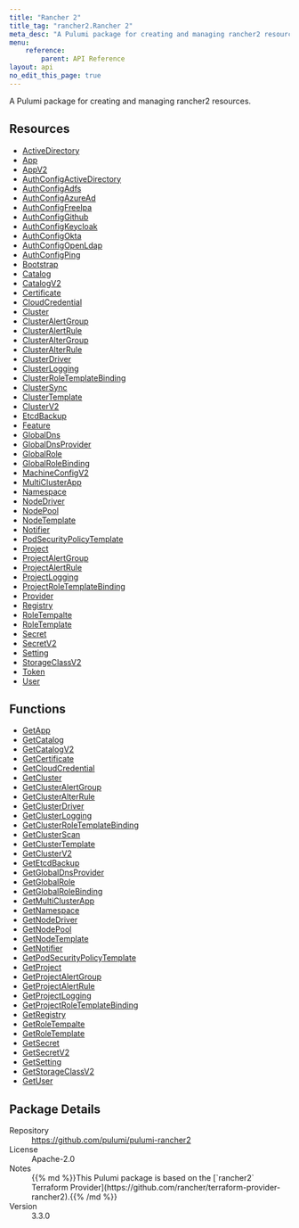 ```yaml
---
title: "Rancher 2"
title_tag: "rancher2.Rancher 2"
meta_desc: "A Pulumi package for creating and managing rancher2 resources."
menu:
    reference:
        parent: API Reference
layout: api
no_edit_this_page: true
---
```


<!-- WARNING: this file was generated by Pulumi Docs Generator. -->
<!-- Do not edit by hand unless you're certain you know what you are doing! -->

A Pulumi package for creating and managing rancher2 resources.

<h2 id="resources">Resources</h2>
<ul class="api">
    <li><a href="activedirectory" title="ActiveDirectory"><span class="api-symbol api-symbol--resource"></span>ActiveDirectory</a></li>
    <li><a href="app" title="App"><span class="api-symbol api-symbol--resource"></span>App</a></li>
    <li><a href="appv2" title="AppV2"><span class="api-symbol api-symbol--resource"></span>AppV2</a></li>
    <li><a href="authconfigactivedirectory" title="AuthConfigActiveDirectory"><span class="api-symbol api-symbol--resource"></span>AuthConfigActiveDirectory</a></li>
    <li><a href="authconfigadfs" title="AuthConfigAdfs"><span class="api-symbol api-symbol--resource"></span>AuthConfigAdfs</a></li>
    <li><a href="authconfigazuread" title="AuthConfigAzureAd"><span class="api-symbol api-symbol--resource"></span>AuthConfigAzureAd</a></li>
    <li><a href="authconfigfreeipa" title="AuthConfigFreeIpa"><span class="api-symbol api-symbol--resource"></span>AuthConfigFreeIpa</a></li>
    <li><a href="authconfiggithub" title="AuthConfigGithub"><span class="api-symbol api-symbol--resource"></span>AuthConfigGithub</a></li>
    <li><a href="authconfigkeycloak" title="AuthConfigKeycloak"><span class="api-symbol api-symbol--resource"></span>AuthConfigKeycloak</a></li>
    <li><a href="authconfigokta" title="AuthConfigOkta"><span class="api-symbol api-symbol--resource"></span>AuthConfigOkta</a></li>
    <li><a href="authconfigopenldap" title="AuthConfigOpenLdap"><span class="api-symbol api-symbol--resource"></span>AuthConfigOpenLdap</a></li>
    <li><a href="authconfigping" title="AuthConfigPing"><span class="api-symbol api-symbol--resource"></span>AuthConfigPing</a></li>
    <li><a href="bootstrap" title="Bootstrap"><span class="api-symbol api-symbol--resource"></span>Bootstrap</a></li>
    <li><a href="catalog" title="Catalog"><span class="api-symbol api-symbol--resource"></span>Catalog</a></li>
    <li><a href="catalogv2" title="CatalogV2"><span class="api-symbol api-symbol--resource"></span>CatalogV2</a></li>
    <li><a href="certificate" title="Certificate"><span class="api-symbol api-symbol--resource"></span>Certificate</a></li>
    <li><a href="cloudcredential" title="CloudCredential"><span class="api-symbol api-symbol--resource"></span>CloudCredential</a></li>
    <li><a href="cluster" title="Cluster"><span class="api-symbol api-symbol--resource"></span>Cluster</a></li>
    <li><a href="clusteralertgroup" title="ClusterAlertGroup"><span class="api-symbol api-symbol--resource"></span>ClusterAlertGroup</a></li>
    <li><a href="clusteralertrule" title="ClusterAlertRule"><span class="api-symbol api-symbol--resource"></span>ClusterAlertRule</a></li>
    <li><a href="clusteraltergroup" title="ClusterAlterGroup"><span class="api-symbol api-symbol--resource"></span>ClusterAlterGroup</a></li>
    <li><a href="clusteralterrule" title="ClusterAlterRule"><span class="api-symbol api-symbol--resource"></span>ClusterAlterRule</a></li>
    <li><a href="clusterdriver" title="ClusterDriver"><span class="api-symbol api-symbol--resource"></span>ClusterDriver</a></li>
    <li><a href="clusterlogging" title="ClusterLogging"><span class="api-symbol api-symbol--resource"></span>ClusterLogging</a></li>
    <li><a href="clusterroletemplatebinding" title="ClusterRoleTemplateBinding"><span class="api-symbol api-symbol--resource"></span>ClusterRoleTemplateBinding</a></li>
    <li><a href="clustersync" title="ClusterSync"><span class="api-symbol api-symbol--resource"></span>ClusterSync</a></li>
    <li><a href="clustertemplate" title="ClusterTemplate"><span class="api-symbol api-symbol--resource"></span>ClusterTemplate</a></li>
    <li><a href="clusterv2" title="ClusterV2"><span class="api-symbol api-symbol--resource"></span>ClusterV2</a></li>
    <li><a href="etcdbackup" title="EtcdBackup"><span class="api-symbol api-symbol--resource"></span>EtcdBackup</a></li>
    <li><a href="feature" title="Feature"><span class="api-symbol api-symbol--resource"></span>Feature</a></li>
    <li><a href="globaldns" title="GlobalDns"><span class="api-symbol api-symbol--resource"></span>GlobalDns</a></li>
    <li><a href="globaldnsprovider" title="GlobalDnsProvider"><span class="api-symbol api-symbol--resource"></span>GlobalDnsProvider</a></li>
    <li><a href="globalrole" title="GlobalRole"><span class="api-symbol api-symbol--resource"></span>GlobalRole</a></li>
    <li><a href="globalrolebinding" title="GlobalRoleBinding"><span class="api-symbol api-symbol--resource"></span>GlobalRoleBinding</a></li>
    <li><a href="machineconfigv2" title="MachineConfigV2"><span class="api-symbol api-symbol--resource"></span>MachineConfigV2</a></li>
    <li><a href="multiclusterapp" title="MultiClusterApp"><span class="api-symbol api-symbol--resource"></span>MultiClusterApp</a></li>
    <li><a href="namespace" title="Namespace"><span class="api-symbol api-symbol--resource"></span>Namespace</a></li>
    <li><a href="nodedriver" title="NodeDriver"><span class="api-symbol api-symbol--resource"></span>NodeDriver</a></li>
    <li><a href="nodepool" title="NodePool"><span class="api-symbol api-symbol--resource"></span>NodePool</a></li>
    <li><a href="nodetemplate" title="NodeTemplate"><span class="api-symbol api-symbol--resource"></span>NodeTemplate</a></li>
    <li><a href="notifier" title="Notifier"><span class="api-symbol api-symbol--resource"></span>Notifier</a></li>
    <li><a href="podsecuritypolicytemplate" title="PodSecurityPolicyTemplate"><span class="api-symbol api-symbol--resource"></span>PodSecurityPolicyTemplate</a></li>
    <li><a href="project" title="Project"><span class="api-symbol api-symbol--resource"></span>Project</a></li>
    <li><a href="projectalertgroup" title="ProjectAlertGroup"><span class="api-symbol api-symbol--resource"></span>ProjectAlertGroup</a></li>
    <li><a href="projectalertrule" title="ProjectAlertRule"><span class="api-symbol api-symbol--resource"></span>ProjectAlertRule</a></li>
    <li><a href="projectlogging" title="ProjectLogging"><span class="api-symbol api-symbol--resource"></span>ProjectLogging</a></li>
    <li><a href="projectroletemplatebinding" title="ProjectRoleTemplateBinding"><span class="api-symbol api-symbol--resource"></span>ProjectRoleTemplateBinding</a></li>
    <li><a href="provider" title="Provider"><span class="api-symbol api-symbol--resource"></span>Provider</a></li>
    <li><a href="registry" title="Registry"><span class="api-symbol api-symbol--resource"></span>Registry</a></li>
    <li><a href="roletempalte" title="RoleTempalte"><span class="api-symbol api-symbol--resource"></span>RoleTempalte</a></li>
    <li><a href="roletemplate" title="RoleTemplate"><span class="api-symbol api-symbol--resource"></span>RoleTemplate</a></li>
    <li><a href="secret" title="Secret"><span class="api-symbol api-symbol--resource"></span>Secret</a></li>
    <li><a href="secretv2" title="SecretV2"><span class="api-symbol api-symbol--resource"></span>SecretV2</a></li>
    <li><a href="setting" title="Setting"><span class="api-symbol api-symbol--resource"></span>Setting</a></li>
    <li><a href="storageclassv2" title="StorageClassV2"><span class="api-symbol api-symbol--resource"></span>StorageClassV2</a></li>
    <li><a href="token" title="Token"><span class="api-symbol api-symbol--resource"></span>Token</a></li>
    <li><a href="user" title="User"><span class="api-symbol api-symbol--resource"></span>User</a></li>
</ul>

<h2 id="functions">Functions</h2>
<ul class="api">
    <li><a href="getapp" title="GetApp"><span class="api-symbol api-symbol--function"></span>GetApp</a></li>
    <li><a href="getcatalog" title="GetCatalog"><span class="api-symbol api-symbol--function"></span>GetCatalog</a></li>
    <li><a href="getcatalogv2" title="GetCatalogV2"><span class="api-symbol api-symbol--function"></span>GetCatalogV2</a></li>
    <li><a href="getcertificate" title="GetCertificate"><span class="api-symbol api-symbol--function"></span>GetCertificate</a></li>
    <li><a href="getcloudcredential" title="GetCloudCredential"><span class="api-symbol api-symbol--function"></span>GetCloudCredential</a></li>
    <li><a href="getcluster" title="GetCluster"><span class="api-symbol api-symbol--function"></span>GetCluster</a></li>
    <li><a href="getclusteralertgroup" title="GetClusterAlertGroup"><span class="api-symbol api-symbol--function"></span>GetClusterAlertGroup</a></li>
    <li><a href="getclusteralterrule" title="GetClusterAlterRule"><span class="api-symbol api-symbol--function"></span>GetClusterAlterRule</a></li>
    <li><a href="getclusterdriver" title="GetClusterDriver"><span class="api-symbol api-symbol--function"></span>GetClusterDriver</a></li>
    <li><a href="getclusterlogging" title="GetClusterLogging"><span class="api-symbol api-symbol--function"></span>GetClusterLogging</a></li>
    <li><a href="getclusterroletemplatebinding" title="GetClusterRoleTemplateBinding"><span class="api-symbol api-symbol--function"></span>GetClusterRoleTemplateBinding</a></li>
    <li><a href="getclusterscan" title="GetClusterScan"><span class="api-symbol api-symbol--function"></span>GetClusterScan</a></li>
    <li><a href="getclustertemplate" title="GetClusterTemplate"><span class="api-symbol api-symbol--function"></span>GetClusterTemplate</a></li>
    <li><a href="getclusterv2" title="GetClusterV2"><span class="api-symbol api-symbol--function"></span>GetClusterV2</a></li>
    <li><a href="getetcdbackup" title="GetEtcdBackup"><span class="api-symbol api-symbol--function"></span>GetEtcdBackup</a></li>
    <li><a href="getglobaldnsprovider" title="GetGlobalDnsProvider"><span class="api-symbol api-symbol--function"></span>GetGlobalDnsProvider</a></li>
    <li><a href="getglobalrole" title="GetGlobalRole"><span class="api-symbol api-symbol--function"></span>GetGlobalRole</a></li>
    <li><a href="getglobalrolebinding" title="GetGlobalRoleBinding"><span class="api-symbol api-symbol--function"></span>GetGlobalRoleBinding</a></li>
    <li><a href="getmulticlusterapp" title="GetMultiClusterApp"><span class="api-symbol api-symbol--function"></span>GetMultiClusterApp</a></li>
    <li><a href="getnamespace" title="GetNamespace"><span class="api-symbol api-symbol--function"></span>GetNamespace</a></li>
    <li><a href="getnodedriver" title="GetNodeDriver"><span class="api-symbol api-symbol--function"></span>GetNodeDriver</a></li>
    <li><a href="getnodepool" title="GetNodePool"><span class="api-symbol api-symbol--function"></span>GetNodePool</a></li>
    <li><a href="getnodetemplate" title="GetNodeTemplate"><span class="api-symbol api-symbol--function"></span>GetNodeTemplate</a></li>
    <li><a href="getnotifier" title="GetNotifier"><span class="api-symbol api-symbol--function"></span>GetNotifier</a></li>
    <li><a href="getpodsecuritypolicytemplate" title="GetPodSecurityPolicyTemplate"><span class="api-symbol api-symbol--function"></span>GetPodSecurityPolicyTemplate</a></li>
    <li><a href="getproject" title="GetProject"><span class="api-symbol api-symbol--function"></span>GetProject</a></li>
    <li><a href="getprojectalertgroup" title="GetProjectAlertGroup"><span class="api-symbol api-symbol--function"></span>GetProjectAlertGroup</a></li>
    <li><a href="getprojectalertrule" title="GetProjectAlertRule"><span class="api-symbol api-symbol--function"></span>GetProjectAlertRule</a></li>
    <li><a href="getprojectlogging" title="GetProjectLogging"><span class="api-symbol api-symbol--function"></span>GetProjectLogging</a></li>
    <li><a href="getprojectroletemplatebinding" title="GetProjectRoleTemplateBinding"><span class="api-symbol api-symbol--function"></span>GetProjectRoleTemplateBinding</a></li>
    <li><a href="getregistry" title="GetRegistry"><span class="api-symbol api-symbol--function"></span>GetRegistry</a></li>
    <li><a href="getroletempalte" title="GetRoleTempalte"><span class="api-symbol api-symbol--function"></span>GetRoleTempalte</a></li>
    <li><a href="getroletemplate" title="GetRoleTemplate"><span class="api-symbol api-symbol--function"></span>GetRoleTemplate</a></li>
    <li><a href="getsecret" title="GetSecret"><span class="api-symbol api-symbol--function"></span>GetSecret</a></li>
    <li><a href="getsecretv2" title="GetSecretV2"><span class="api-symbol api-symbol--function"></span>GetSecretV2</a></li>
    <li><a href="getsetting" title="GetSetting"><span class="api-symbol api-symbol--function"></span>GetSetting</a></li>
    <li><a href="getstorageclassv2" title="GetStorageClassV2"><span class="api-symbol api-symbol--function"></span>GetStorageClassV2</a></li>
    <li><a href="getuser" title="GetUser"><span class="api-symbol api-symbol--function"></span>GetUser</a></li>
</ul>

<h2 id="package-details">Package Details</h2>
<dl class="package-details">
	<dt>Repository</dt>
	<dd><a href="https://github.com/pulumi/pulumi-rancher2">https://github.com/pulumi/pulumi-rancher2</a></dd>
	<dt>License</dt>
	<dd>Apache-2.0</dd>
	<dt>Notes</dt>
	<dd>{{% md %}}This Pulumi package is based on the [`rancher2` Terraform Provider](https://github.com/rancher/terraform-provider-rancher2).{{% /md %}}</dd>
	<dt>Version</dt>
	<dd>3.3.0</dd>
</dl>

